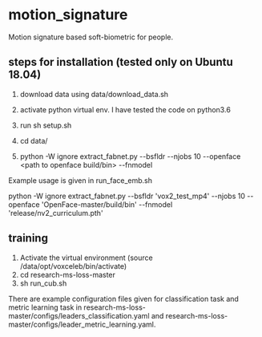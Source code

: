 # motion_signature
Motion signature based soft-biometric for people.

## steps for installation (tested only on Ubuntu 18.04)

1) download data using data/download_data.sh

2) activate python virtual env. I have tested the code on python3.6

3) run sh setup.sh

4) cd data/

5) python -W ignore extract_fabnet.py --bsfldr <basefolder with mp4> --njobs 10 --openface <path to openface build/bin> --fnmodel <path to fabnet model file>
    
  Example usage is given in run_face_emb.sh
  
  python -W ignore extract_fabnet.py --bsfldr 'vox2_test_mp4' --njobs 10 --openface 'OpenFace-master/build/bin' --fnmodel 'release/nv2_curriculum.pth'
  
## training

1) Activate the virtual environment (source /data/opt/voxceleb/bin/activate)
2) cd research-ms-loss-master
3) sh run_cub.sh

There are example configuration files given for classification task and metric learning task in research-ms-loss-master/configs/leaders_classification.yaml and research-ms-loss-master/configs/leader_metric_learning.yaml.
